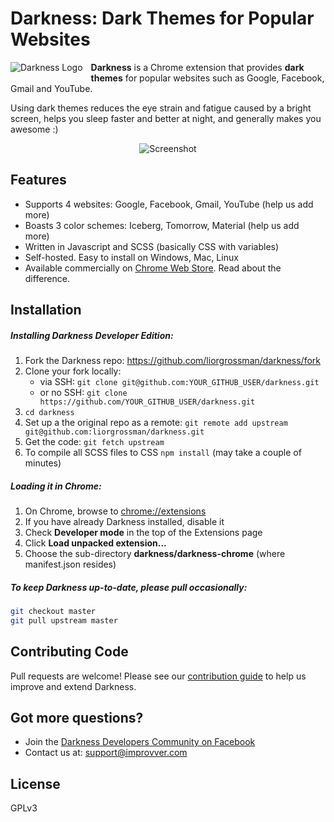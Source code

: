 # Darkness: Dark Themes for Popular Websites

<img alt="Darkness Logo" src="https://raw.githubusercontent.com/liorgrossman/darkness/master/assets/documentation/darkness-icon-48px.png" align="left" style="padding: 0 10px 5px 0">

**Darkness** is a Chrome extension that provides **dark themes** for popular websites such as Google, Facebook, Gmail and YouTube.

Using dark themes reduces the eye strain and fatigue caused by a bright screen, helps you sleep faster and better at night, and generally makes you awesome :)

<div style="text-align:center">
<img alt="Screenshot" src="https://raw.githubusercontent.com/liorgrossman/darkness/master/assets/documentation/darkness-screenshot.png">
</div>

## Features
* Supports 4 websites: Google, Facebook, Gmail, YouTube (help us add more)
* Boasts 3 color schemes: Iceberg, Tomorrow, Material (help us add more)
* Written in Javascript and SCSS (basically CSS with variables)
* Self-hosted. Easy to install on Windows, Mac, Linux
* Available commercially on [Chrome Web Store](https://chrome.google.com/webstore/detail/darkness-beautiful-dark-t/imilbobhamcfahccagbncamhpnbkaenm). Read about the difference.  

## Installation
#####  Installing Darkness Developer Edition:
1. Fork the Darkness repo: https://github.com/liorgrossman/darkness/fork
1. Clone your fork locally:
	* via SSH: `git clone git@github.com:YOUR_GITHUB_USER/darkness.git`
 	* or no SSH: `git clone https://github.com/YOUR_GITHUB_USER/darkness.git`
1. `cd darkness`
1. Set up a the original repo as a remote: `git remote add upstream git@github.com:liorgrossman/darkness.git`
1. Get the code: `git fetch upstream`
1. To compile all SCSS files to CSS `npm install` (may take a couple of minutes)

##### Loading it in Chrome:
1. On Chrome, browse to [chrome://extensions](chrome://extensions)
1. If you have already Darkness installed, disable it
1. Check **Developer mode** in the top of the Extensions page
1. Click **Load unpacked extension...**
1. Choose the sub-directory **darkness/darkness-chrome** (where manifest.json resides)

##### To keep Darkness up-to-date, please pull occasionally:
```bash
git checkout master
git pull upstream master
```

## Contributing Code
Pull requests are welcome!
Please see our [contribution guide](./CONTRIBUTING.md) to help us improve and extend Darkness.


## Got more questions?
* Join the [Darkness Developers Community on Facebook](https://www.facebook.com/groups/darkness-developers)
* Contact us at: support@improvver.com


##  License

GPLv3


